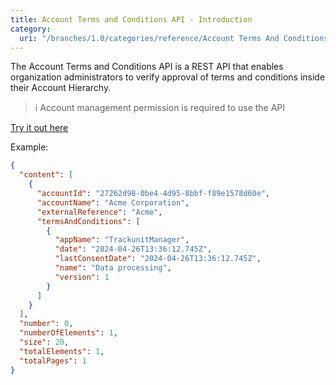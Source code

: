```yaml
---
title: Account Terms and Conditions API - Introduction
category:
  uri: "/branches/1.0/categories/reference/Account Terms And Conditions"
---
```

The Account Terms and Conditions API is a REST API that enables organization administrators to verify approval of terms and conditions inside their Account Hierarchy.

> ℹ️ Account management permission is required to use the API

[Try it out here](ref:gettermsandconditions)

Example:
```json
{
  "content": [
    {
      "accountId": "27262d98-0be4-4d95-8bbf-f89e1578d60e",
      "accountName": "Acme Corporation",
      "externalReference": "Acme",
      "termsAndConditions": [
        {
          "appName": "TrackunitManager",
          "date": "2024-04-26T13:36:12.745Z",
          "lastConsentDate": "2024-04-26T13:36:12.745Z",
          "name": "Data processing",
          "version": 1
        }
      ]
    }
  ],
  "number": 0,
  "numberOfElements": 1,
  "size": 20,
  "totalElements": 1,
  "totalPages": 1
}
```
